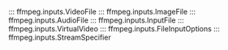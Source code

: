 ::: ffmpeg.inputs.VideoFile
::: ffmpeg.inputs.ImageFile
::: ffmpeg.inputs.AudioFile
::: ffmpeg.inputs.InputFile
::: ffmpeg.inputs.VirtualVideo
::: ffmpeg.inputs.FileInputOptions
::: ffmpeg.inputs.StreamSpecifier  